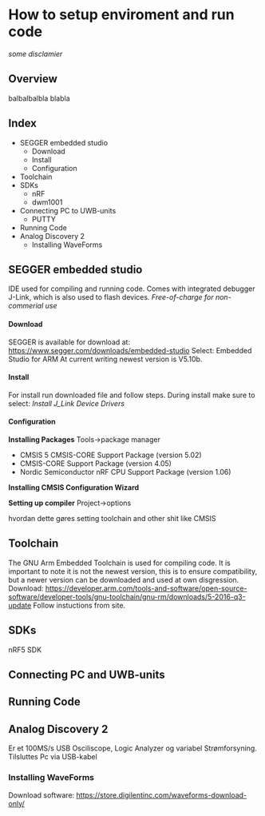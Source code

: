 # How to setup enviroment and run code

*some disclamier*

## Overview
balbalbalbla
blabla

## Index
* SEGGER embedded studio
  * Download
  * Install
  * Configuration
* Toolchain
* SDKs
  * nRF
  * dwm1001
* Connecting PC to UWB-units
  * PUTTY
* Running Code
* Analog Discovery 2
  * Installing WaveForms


## SEGGER embedded studio
IDE used for compiling and running code. Comes with integrated debugger J-Link, which is also used to flash devices.
*Free-of-charge for non-commerial use*

#### Download
SEGGER is available for download at: https://www.segger.com/downloads/embedded-studio
Select: Embedded Studio for ARM 
At current writing newest version is V5.10b.

#### Install
For install run downloaded file and follow steps.
During install make sure to select: *Install J_Link Device Drivers*



#### Configuration

**Installing Packages**
Tools->package manager
* CMSIS 5 CMSIS-CORE Support Package (version 5.02)
* CMSIS-CORE Support Package (version 4.05)
* Nordic Semiconductor nRF CPU Support Package (version 1.06)

**Installing CMSIS Configuration Wizard**

**Setting up compiler**
Project->options


hvordan dette gøres
setting toolchain and other shit like CMSIS



## Toolchain
The GNU Arm Embedded Toolchain is used for compiling code. 
It is important to note it is not the newest version, this is to ensure compatibility, but a newer version can be downloaded and used
at own disgression.
Download: https://developer.arm.com/tools-and-software/open-source-software/developer-tools/gnu-toolchain/gnu-rm/downloads/5-2016-q3-update
Follow instuctions from site.



## SDKs
nRF5 SDK


## Connecting PC and UWB-units



## Running Code



## Analog Discovery 2
Er et 100MS/s USB Osciliscope, Logic Analyzer og variabel Strømforsyning. Tilsluttes Pc via USB-kabel

### Installing WaveForms
Download software: https://store.digilentinc.com/waveforms-download-only/

